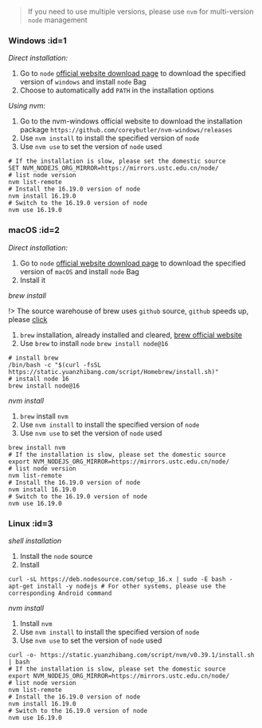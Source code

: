> If you need to use multiple versions, please use `nvm` for multi-version `node` management

### Windows :id=1

_Direct installation:_

1. Go to `node` <a href="https://nodejs.org/en/download/" target="_blank">official website download page</a> to download the specified version of `windows` and install `node` Bag
2. Choose to automatically add `PATH` in the installation options

_Using nvm:_

1. Go to the nvm-windows official website to download the installation package `https://github.com/coreybutler/nvm-windows/releases`
2. Use `nvm install` to install the specified version of `node`
3. Use `nvm use` to set the version of `node` used

```shell
# If the installation is slow, please set the domestic source
SET NVM_NODEJS_ORG_MIRROR=https://mirrors.ustc.edu.cn/node/
# list node version
nvm list-remote
# Install the 16.19.0 version of node
nvm install 16.19.0
# Switch to the 16.19.0 version of node
nvm use 16.19.0
```

### macOS :id=2

_Direct installation:_

1. Go to `node` <a href="https://nodejs.org/en/download/" target="_blank">official website download page</a> to download the specified version of `macOS` and install `node` Bag
2. Install it

_brew install_

!> The source warehouse of brew uses `github` source, `github` speeds up, please <a href="https://su.yuanzhibang.com/2Cp" target="_blank">click</a>

1. `brew` installation, already installed and cleared, <a href="https://brew.sh/" target="_blank">brew official website</a>
2. Use `brew` to install `node` `brew install node@16`

```shell
# install brew
/bin/bash -c "$(curl -fsSL https://static.yuanzhibang.com/script/Homebrew/install.sh)"
# install node 16
brew install node@16
```

_nvm install_

1. `brew` install `nvm`
2. Use `nvm install` to install the specified version of `node`
3. Use `nvm use` to set the version of `node` used

```shell
brew install nvm
# If the installation is slow, please set the domestic source
export NVM_NODEJS_ORG_MIRROR=https://mirrors.ustc.edu.cn/node/
# list node version
nvm list-remote
# Install the 16.19.0 version of node
nvm install 16.19.0
# Switch to the 16.19.0 version of node
nvm use 16.19.0
```

### Linux :id=3

_shell installation_

1. Install the `node` source
2. Install

```shell
curl -sL https://deb.nodesource.com/setup_16.x | sudo -E bash -
apt-get install -y nodejs # For other systems, please use the corresponding Android command
```

_nvm install_

1. Install `nvm`
2. Use `nvm install` to install the specified version of `node`
3. Use `nvm use` to set the version of `node` used

```shell
curl -o- https://static.yuanzhibang.com/script/nvm/v0.39.1/install.sh | bash
# If the installation is slow, please set the domestic source
export NVM_NODEJS_ORG_MIRROR=https://mirrors.ustc.edu.cn/node/
# list node version
nvm list-remote
# Install the 16.19.0 version of node
nvm install 16.19.0
# Switch to the 16.19.0 version of node
nvm use 16.19.0
```
